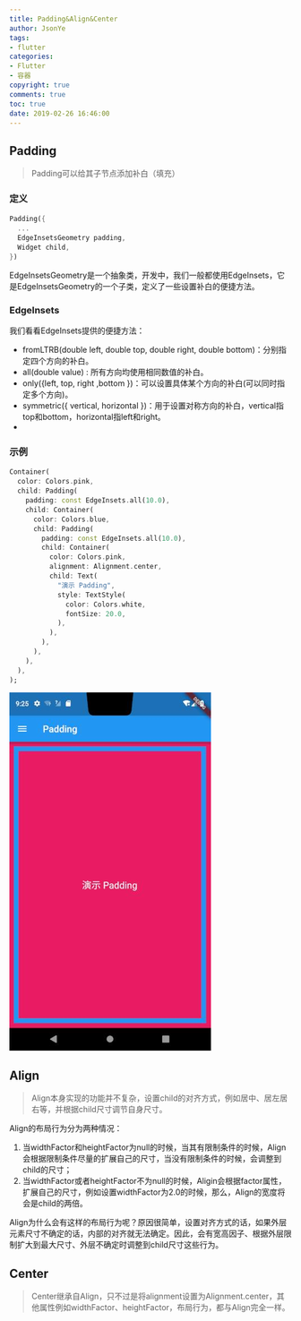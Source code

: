 ```yaml
---
title: Padding&Align&Center
author: JsonYe
tags:
- flutter
categories:
- Flutter
- 容器
copyright: true
comments: true
toc: true
date: 2019-02-26 16:46:00   
---
```

## Padding
> Padding可以给其子节点添加补白（填充）
### 定义
```dart
Padding({
  ...
  EdgeInsetsGeometry padding,
  Widget child,
})
```
EdgeInsetsGeometry是一个抽象类，开发中，我们一般都使用EdgeInsets，它是EdgeInsetsGeometry的一个子类，定义了一些设置补白的便捷方法。
###  EdgeInsets
我们看看EdgeInsets提供的便捷方法：

- fromLTRB(double left, double top, double right, double bottom)：分别指定四个方向的补白。
- all(double value) : 所有方向均使用相同数值的补白。
- only({left, top, right ,bottom })：可以设置具体某个方向的补白(可以同时指定多个方向)。
- symmetric({ vertical, horizontal })：用于设置对称方向的补白，vertical指top和bottom，horizontal指left和right。
- 
### 示例
```dart
Container(
  color: Colors.pink,
  child: Padding(
    padding: const EdgeInsets.all(10.0),
    child: Container(
      color: Colors.blue,
      child: Padding(
        padding: const EdgeInsets.all(10.0),
        child: Container(
          color: Colors.pink,
          alignment: Alignment.center,
          child: Text(
            "演示 Padding",
            style: TextStyle(
              color: Colors.white,
              fontSize: 20.0,
            ),
          ),
        ),
      ),
    ),
  ),
);
```
![](../img/padding.jpg)

## Align
> Align本身实现的功能并不复杂，设置child的对齐方式，例如居中、居左居右等，并根据child尺寸调节自身尺寸。

Align的布局行为分为两种情况：

1. 当widthFactor和heightFactor为null的时候，当其有限制条件的时候，Align会根据限制条件尽量的扩展自己的尺寸，当没有限制条件的时候，会调整到child的尺寸；
2. 当widthFactor或者heightFactor不为null的时候，Aligin会根据factor属性，扩展自己的尺寸，例如设置widthFactor为2.0的时候，那么，Align的宽度将会是child的两倍。

Align为什么会有这样的布局行为呢？原因很简单，设置对齐方式的话，如果外层元素尺寸不确定的话，内部的对齐就无法确定。因此，会有宽高因子、根据外层限制扩大到最大尺寸、外层不确定时调整到child尺寸这些行为。

## Center
> Center继承自Align，只不过是将alignment设置为Alignment.center，其他属性例如widthFactor、heightFactor，布局行为，都与Align完全一样。